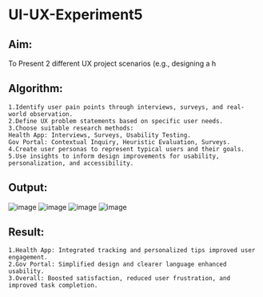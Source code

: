 # UI-UX-Experiment5

## Aim:
To Present 2 different UX project scenarios (e.g., designing a h

## Algorithm:
```
1.Identify user pain points through interviews, surveys, and real-world observation.
2.Define UX problem statements based on specific user needs.
3.Choose suitable research methods:
Health App: Interviews, Surveys, Usability Testing.
Gov Portal: Contextual Inquiry, Heuristic Evaluation, Surveys.
4.Create user personas to represent typical users and their goals.
5.Use insights to inform design improvements for usability, personalization, and accessibility.
```
## Output:
![image](https://github.com/user-attachments/assets/df5ed963-8cb8-4012-9623-58d3db31faaf)
![image](https://github.com/user-attachments/assets/a95567e5-cef2-44b6-ae76-e5a0b0b05202)
![image](https://github.com/user-attachments/assets/f25f93fd-cb56-40c5-8798-0c21ef5fef01)
![image](https://github.com/user-attachments/assets/8e92260d-e391-4beb-aff8-3874ee8f4db8)

## Result:
```
1.Health App: Integrated tracking and personalized tips improved user engagement.
2.Gov Portal: Simplified design and clearer language enhanced usability.
3.Overall: Boosted satisfaction, reduced user frustration, and improved task completion.
```
